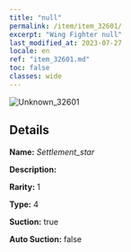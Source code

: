 ```yaml
---
title: "null"
permalink: /item/item_32601/
excerpt: "Wing Fighter null"
last_modified_at: 2023-07-27
locale: en
ref: "item_32601.md"
toc: false
classes: wide
---
```



 ![Unknown_32601](/images/item/Settlement_star_p.png)



## Details

 **Name:** *Settlement_star* 

 **Description:** 

 **Rarity:** 1 

 **Type:** 4 

 **Suction:** true 

 **Auto Suction:** false 


